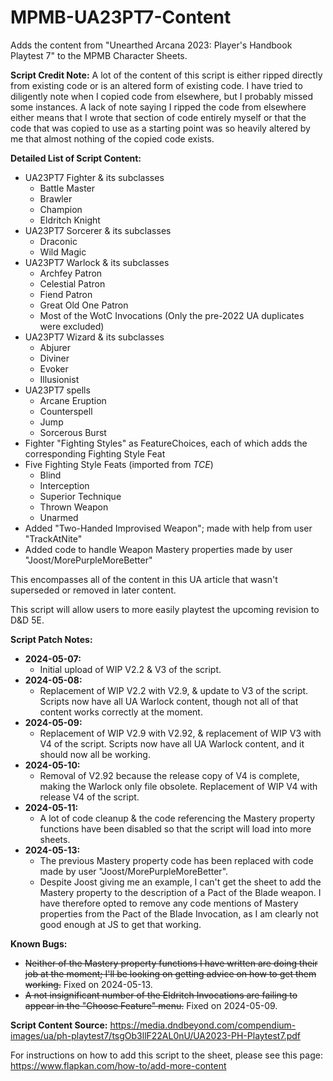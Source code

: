 # MPMB-UA23PT7-Content
Adds the content from "Unearthed Arcana 2023: Player's Handbook Playtest 7" to the MPMB Character Sheets.

**Script Credit Note:**
A lot of the content of this script is either ripped directly from existing code or is an altered form of existing code. I have tried to diligently note when I copied code from elsewhere, but I probably missed some instances. A lack of note saying I ripped the code from elsewhere either means that I wrote that section of code entirely myself or that the code that was copied to use as a starting point was so heavily altered by me that almost nothing of the copied code exists.

**Detailed List of Script Content:**
- UA23PT7 Fighter & its subclasses
  - Battle Master
  - Brawler
  - Champion
  - Eldritch Knight
- UA23PT7 Sorcerer & its subclasses
  - Draconic
  - Wild Magic
- UA23PT7 Warlock & its subclasses
  - Archfey Patron
  - Celestial Patron
  - Fiend Patron
  - Great Old One Patron
  - Most of the WotC Invocations (Only the pre-2022 UA duplicates were excluded)
- UA23PT7 Wizard & its subclasses
  - Abjurer
  - Diviner
  - Evoker
  - Illusionist
- UA23PT7 spells
  - Arcane Eruption
  - Counterspell
  - Jump
  - Sorcerous Burst
- Fighter "Fighting Styles" as FeatureChoices, each of which adds the corresponding Fighting Style Feat
- Five Fighting Style Feats (imported from *TCE*)
  - Blind
  - Interception
  - Superior Technique
  - Thrown Weapon
  - Unarmed
- Added "Two-Handed Improvised Weapon"; made with help from user "TrackAtNite"
- Added code to handle Weapon Mastery properties made by user "Joost/MorePurpleMoreBetter"

This encompasses all of the content in this UA article that wasn't superseded or removed in later content.

This script will allow users to more easily playtest the upcoming revision to D&D 5E.

**Script Patch Notes:**
- **2024-05-07:**
  - Initial upload of WIP V2.2 & V3 of the script.
- **2024-05-08:**
  - Replacement of WIP V2.2 with V2.9, & update to V3 of the script. Scripts now have all UA Warlock content, though not all of that content works correctly at the moment.
- **2024-05-09:**
  - Replacement of WIP V2.9 with V2.92, & replacement of WIP V3 with V4 of the script. Scripts now have all UA Warlock content, and it should now all be working.
- **2024-05-10:**
  - Removal of V2.92 because the release copy of V4 is complete, making the Warlock only file obsolete. Replacement of WIP V4 with release V4 of the script.
- **2024-05-11:**
  - A lot of code cleanup & the code referencing the Mastery property functions have been disabled so that the script will load into more sheets.
- **2024-05-13:**
  - The previous Mastery property code has been replaced with code made by user "Joost/MorePurpleMoreBetter".
  - Despite Joost giving me an example, I can't get the sheet to add the Mastery property to the description of a Pact of the Blade weapon. I have therefore opted to remove any code mentions of Mastery properties from the Pact of the Blade Invocation, as I am clearly not good enough at JS to get that working.

**Known Bugs:**
- ~~Neither of the Mastery property functions I have written are doing their job at the moment; I'll be looking on getting advice on how to get them working.~~ Fixed on 2024-05-13.
- ~~A not insignificant number of the Eldritch Invocations are failing to appear in the "Choose Feature" menu.~~ Fixed on 2024-05-09.

**Script Content Source:** https://media.dndbeyond.com/compendium-images/ua/ph-playtest7/tsgOb3llF22AL0nU/UA2023-PH-Playtest7.pdf

For instructions on how to add this script to the sheet, please see this page: https://www.flapkan.com/how-to/add-more-content
